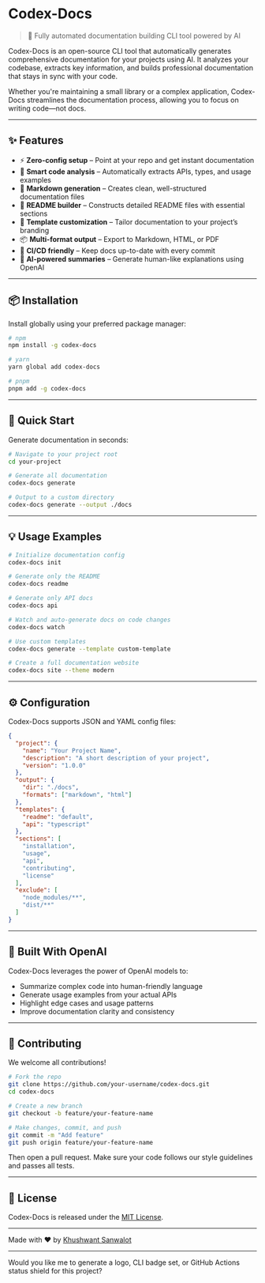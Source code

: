 # Codex-Docs

> 🧠 Fully automated documentation building CLI tool powered by AI

Codex-Docs is an open-source CLI tool that automatically generates comprehensive documentation for your projects using AI. It analyzes your codebase, extracts key information, and builds professional documentation that stays in sync with your code.

Whether you're maintaining a small library or a complex application, Codex-Docs streamlines the documentation process, allowing you to focus on writing code—not docs.

---

## ✨ Features

- ⚡ **Zero-config setup** – Point at your repo and get instant documentation
- 🧠 **Smart code analysis** – Automatically extracts APIs, types, and usage examples
- 📝 **Markdown generation** – Creates clean, well-structured documentation files
- 📄 **README builder** – Constructs detailed README files with essential sections
- 🎨 **Template customization** – Tailor documentation to your project’s branding
- 📦 **Multi-format output** – Export to Markdown, HTML, or PDF
- 🔁 **CI/CD friendly** – Keep docs up-to-date with every commit
- 🤖 **AI-powered summaries** – Generate human-like explanations using OpenAI

---

## 📦 Installation

Install globally using your preferred package manager:

```bash
# npm
npm install -g codex-docs

# yarn
yarn global add codex-docs

# pnpm
pnpm add -g codex-docs
````

---

## 🚀 Quick Start

Generate documentation in seconds:

```bash
# Navigate to your project root
cd your-project

# Generate all documentation
codex-docs generate

# Output to a custom directory
codex-docs generate --output ./docs
```

---

## 💡 Usage Examples

```bash
# Initialize documentation config
codex-docs init

# Generate only the README
codex-docs readme

# Generate only API docs
codex-docs api

# Watch and auto-generate docs on code changes
codex-docs watch

# Use custom templates
codex-docs generate --template custom-template

# Create a full documentation website
codex-docs site --theme modern
```

---

## ⚙️ Configuration

Codex-Docs supports JSON and YAML config files:

```json
{
  "project": {
    "name": "Your Project Name",
    "description": "A short description of your project",
    "version": "1.0.0"
  },
  "output": {
    "dir": "./docs",
    "formats": ["markdown", "html"]
  },
  "templates": {
    "readme": "default",
    "api": "typescript"
  },
  "sections": [
    "installation",
    "usage",
    "api",
    "contributing",
    "license"
  ],
  "exclude": [
    "node_modules/**",
    "dist/**"
  ]
}
```

---

## 🧠 Built With OpenAI

Codex-Docs leverages the power of OpenAI models to:

* Summarize complex code into human-friendly language
* Generate usage examples from your actual APIs
* Highlight edge cases and usage patterns
* Improve documentation clarity and consistency

---

## 🤝 Contributing

We welcome all contributions!

```bash
# Fork the repo
git clone https://github.com/your-username/codex-docs.git
cd codex-docs

# Create a new branch
git checkout -b feature/your-feature-name

# Make changes, commit, and push
git commit -m "Add feature"
git push origin feature/your-feature-name
```

Then open a pull request. Make sure your code follows our style guidelines and passes all tests.

---

## 📜 License

Codex-Docs is released under the [MIT License](./LICENSE).

---

Made with ❤️ by [Khushwant Sanwalot](https://github.com/khushwant04)



---

Would you like me to generate a logo, CLI badge set, or GitHub Actions status shield for this project?

